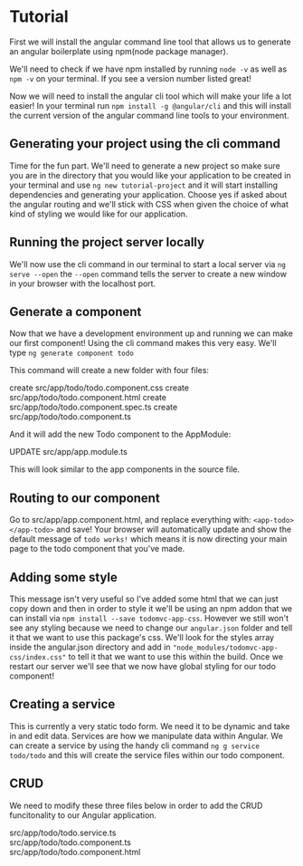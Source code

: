 # Tutorial

First we will install the angular command line tool that allows us to generate an angular boilerplate using npm(node package manager).

We'll need to check if we have npm installed by running `node -v` as well as `npm -v` on your terminal. If you see a version number listed great!

Now we will need to install the angular cli tool which will make your life a lot easier! In your terminal run `npm install -g @angular/cli` and this will install the current version of the angular command line tools to your environment.

## Generating your project using the cli command

Time for the fun part. We'll need to generate a new project so make sure you are in the directory that you would like your application to be created in your terminal and use `ng new tutorial-project` and it will start installing dependencies and generating your application. Choose yes if asked about the angular routing and we'll stick with CSS when given the choice of what kind of styling we would like for our application.

## Running the project server locally

We'll now use the cli command in our terminal to start a local server via `ng serve --open` the `--open` command tells the server to create a new window in your browser with the localhost port.

## Generate a component

Now that we have a development environment up and running we can make our first component! Using the cli command makes this very easy. We'll type `ng generate component todo` 

This command will create a new folder with four files:

create src/app/todo/todo.component.css
create src/app/todo/todo.component.html
create src/app/todo/todo.component.spec.ts
create src/app/todo/todo.component.ts

And it will add the new Todo component to the AppModule:

UPDATE src/app/app.module.ts

This will look similar to the app components in the source file.

## Routing to our component

Go to src/app/app.component.html, and replace everything with: `<app-todo></app-todo>` and save! Your browser will automatically update and show the default message of `todo works!` which means it is now directing your main page to the todo component that you've made.

## Adding some style

This message isn't very useful so I've added some html that we can just copy down and then in order to style it we'll be using an npm addon that we can install via `npm install --save todomvc-app-css`. However we still won't see any styling because we need to change our `angular.json` folder and tell it that we want to use this package's css. We'll look for the styles array inside the angular.json directory and add in `"node_modules/todomvc-app-css/index.css"` to tell it that we want to use this within the build. Once we restart our server we'll see that we now have global styling for our todo component!


## Creating a service

This is currently a very static todo form. We need it to be dynamic and take in and edit data. Services are how we manipulate data within Angular. We can create a service by using the handy cli command `ng g service todo/todo` and this will create the service files within our todo component.

## CRUD

We need to modify these three files below in order to add the CRUD funcitonality to our Angular application.

src/app/todo/todo.service.ts </br>
src/app/todo/todo.component.ts </br>
src/app/todo/todo.component.html </br>


